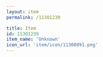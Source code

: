 ```yaml
---
layout: item
permalink: /11301239

title: Item
id: 11301239
item_name: 'Unknown'
icon_url: 'item/icon/11300891.png'
---
```

